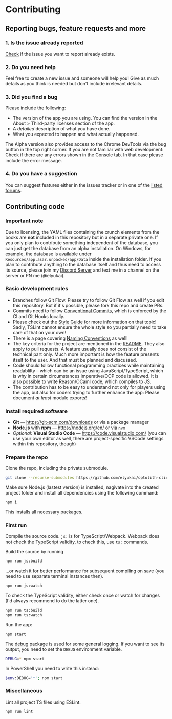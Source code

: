 # Contributing

## Reporting bugs, feature requests and more

### 1. Is the issue already reported

[Check](https://github.com/elyukai/optolith-client/issues) if the issue you want to report already exists.

### 2. Do you need help

Feel free to create a new issue and someone will help you! Give as much details as you think is needed but don't include irrelevant details.

### 3. Did you find a bug

Please include the following:

- The version of the app you are using. You can find the version in the About > Third-party licenses section of the app.
- A *detailed* description of what you have done.
- What you expected to happen and what actually happened.

The Alpha version also provides access to the Chrome DevTools via the bug button in the top right corner. If you are not familiar with web development: Check if there are any errors shown in the Console tab. In that case please include the error message.

### 4. Do you have a suggestion

You can suggest features either in the issues tracker or in one of the [listed forums](https://github.com/elyukai/optolith-client).

## Contributing code

### Important note

Due to licensing, the YAML files containing the crunch elements from the books are **not** included in this repository but in a separate private one. If you only plan to contribute something independent of the database, you can just get the database from an alpha installation. On Windows, for example, the database is available under `Resources/app.asar.unpacked/app/Data` inside the installation folder. If you plan to contribute anything to the database itself and thus need to access its source, please join my [Discord Server](https://discord.gg/uDyR4yr) and text me in a channel on the server or PN me (@elyukai).

### Basic development rules

- Branches follow Git Flow. Please try to follow Git Flow as well if you edit this repository. But if it's possible, please fork this repo and create PRs.
- Commits need to follow [Conventional Commits](https://www.conventionalcommits.org/en/v1.0.0/), which is enforced by the CI and Git Hooks locally.
- Please check out the [Style Guide](https://github.com/elyukai/optolith-client/wiki/Code-Style-Guide) for more information on that topic! Sadly, TSLint cannot ensure the whole style so you partially need to take care of that on your own!
- There is a page covering [Naming Conventions](https://github.com/elyukai/optolith-client/wiki/Naming-Conventions) as well!
- The key criteria for the project are mentioned in the [README](README.md). They also apply to pull requests. A feature usually does not consist of the technical part only. Much more important is how the feature presents itself to the user. And that must be planned and discussed.
- Code should follow functional programming practices while maintaining readablilty &ndash; which can be an issue using JavaScript/TypeScript, which is why in certain circumstances imperative/OOP code is allowed. It is also possible to write Reason/OCaml code, which compiles to JS.
- The contribution has to be easy to understand not only for players using the app, but also for coders trying to further enhance the app: Please document *at least* module exports!

### Install required software

- **Git** &mdash; <https://git-scm.com/downloads> or via a package manager
- **Node.js** with **npm** &mdash; <https://nodejs.org/en/> or via [`nvm`](https://github.com/nvm-sh/nvm)
- *Optional:* **Visual Studio Code** &mdash; <https://code.visualstudio.com/> (you can use your own editor as well, there are project-specific VSCode settings within this repository, though)

### Prepare the repo

Clone the repo, including the private submodule.

```sh
git clone --recurse-submodules https://github.com/elyukai/optolith-client.git
```

Make sure Node.js (lastest version) is installed, nagivate into the created project folder and install all dependencies using the following command:

```sh
npm i
```

This installs all necessary packages.

### First run

Compile the source code. `js:` is for TypeScript/Webpack. Webpack does not check the TypeScript validity, to check this, use `ts:` commands.

Build the source by running

```sh
npm run js:build
```

&hellip;or watch it for better performance for subsequent compiling on save (you need to use separate terminal instances then).

```sh
npm run js:watch
```

To check the TypeScript validity, either check once or watch for changes (I'd always recommend to do the latter one).

```sh
npm run ts:build
npm run ts:watch
```

Run the app:

```sh
npm start
```

The [debug](https://www.npmjs.com/package/debug) package is used for some general logging. If you want to see its output, you need to set the `DEBUG` environment variable.

```sh
DEBUG=* npm start
```

In PowerShell you need to write this instead:

```sh
$env:DEBUG='*'; npm start
```

### Miscellaneous

Lint all project TS files using ESLint.

```sh
npm run lint
```
